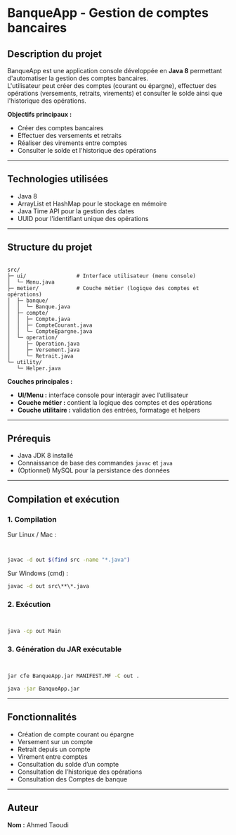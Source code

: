 # BanqueApp - Gestion de comptes bancaires

## Description du projet
BanqueApp est une application console développée en **Java 8** permettant d'automatiser la gestion des comptes bancaires.  
L'utilisateur peut créer des comptes (courant ou épargne), effectuer des opérations (versements, retraits, virements) et consulter le solde ainsi que l'historique des opérations.

**Objectifs principaux :**
- Créer des comptes bancaires
- Effectuer des versements et retraits
- Réaliser des virements entre comptes
- Consulter le solde et l'historique des opérations

---

## Technologies utilisées
- Java 8  
- ArrayList et HashMap pour le stockage en mémoire  
- Java Time API pour la gestion des dates  
- UUID pour l'identifiant unique des opérations 

---

## Structure du projet
```

src/
├─ ui/                # Interface utilisateur (menu console)
│  └─ Menu.java
├─ metier/            # Couche métier (logique des comptes et opérations)
│  ├─ banque/
│  │  └─ Banque.java
│  ├─ compte/
│  │  ├─ Compte.java
│  │  ├─ CompteCourant.java
│  │  └─ CompteEpargne.java
│  └─ operation/
│     ├─ Operation.java
│     ├─ Versement.java
│     └─ Retrait.java
└─ utility/       
   └─ Helper.java

````

**Couches principales :**
- **UI/Menu :** interface console pour interagir avec l’utilisateur  
- **Couche métier :** contient la logique des comptes et des opérations  
- **Couche utilitaire :** validation des entrées, formatage et helpers  

---

## Prérequis
- Java JDK 8 installé
- Connaissance de base des commandes `javac` et `java`
- (Optionnel) MySQL pour la persistance des données  

---

## Compilation et exécution

### 1. Compilation
Sur Linux / Mac :
```bash


javac -d out $(find src -name "*.java")
````

Sur Windows (cmd) :

```cmd
javac -d out src\**\*.java
```

### 2. Exécution

```bash


java -cp out Main
```

### 3. Génération du JAR exécutable

```bash


jar cfe BanqueApp.jar MANIFEST.MF -C out .

java -jar BanqueApp.jar
```


---

## Fonctionnalités

* Création de compte courant ou épargne 
* Versement sur un compte
* Retrait depuis un compte
* Virement entre comptes
* Consultation du solde d’un compte
* Consultation de l’historique des opérations
* Consultation des Comptes de banque

---

## Auteur

**Nom :** Ahmed Taoudi 



